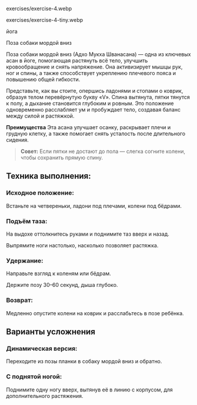 exercises/exercise-4.webp


exercises/exercise-4-tiny.webp


йога


Поза собаки мордой вниз


Поза собаки мордой вниз (Адхо Мукха Шванасана) — одна из ключевых асан в йоге, помогающая растянуть всё тело, улучшить кровообращение и снять напряжение. Она активизирует мышцы рук, ног и спины, а также способствует укреплению плечевого пояса и повышению общей гибкости.


Представьте, как вы стоите, опершись ладонями и стопами о коврик, образуя телом перевёрнутую букву «V». Спина вытянута, пятки тянутся к полу, а дыхание становится глубоким и ровным. Это положение одновременно расслабляет ум и пробуждает тело, создавая баланс между силой и растяжкой.

**Преимущества**
Эта асана улучшает осанку, раскрывает плечи и грудную клетку, а также помогает снять усталость после длительного сидения.

> **Совет:** Если пятки не достают до пола — слегка согните колени, чтобы сохранить прямую спину.

## Техника выполнения:
### Исходное положение:
Встаньте на четвереньки, ладони под плечами, колени под бёдрами.

### Подъём таза:
На выдохе оттолкнитесь руками и поднимите таз вверх и назад.

Выпрямите ноги настолько, насколько позволяет растяжка.

### Удержание:
Направьте взгляд к коленям или бёдрам.

Держите позу 30–60 секунд, дыша глубоко.

### Возврат:
Медленно опустите колени на коврик и расслабьтесь в позе ребёнка.

## Варианты усложнения
### Динамическая версия:
Переходите из позы планки в собаку мордой вниз и обратно.

### С поднятой ногой:
Поднимите одну ногу вверх, вытянув её в линию с корпусом, для дополнительного растяжения.
